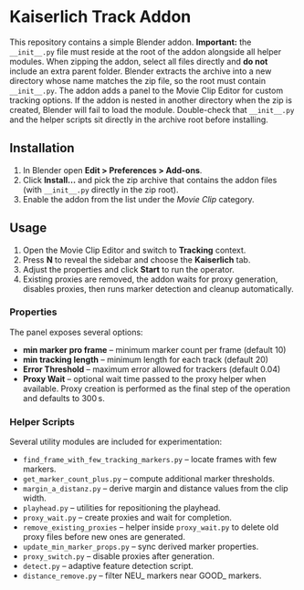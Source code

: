 # Kaiserlich Track Addon

This repository contains a simple Blender addon. **Important:** the
`__init__.py` file must reside at the root of the addon alongside all helper
modules. When zipping the addon, select all files directly and **do not**
include an extra parent folder. Blender extracts the archive into a new
directory whose name matches the zip file, so the root must contain
`__init__.py`. The addon adds a panel to the Movie Clip Editor for custom
tracking options.
If the addon is nested in another directory when the zip is created,
Blender will fail to load the module. Double-check that `__init__.py` and
the helper scripts sit directly in the archive root before installing.

## Installation
1. In Blender open **Edit > Preferences > Add-ons**.
2. Click **Install...** and pick the zip archive that contains the addon files
   (with `__init__.py` directly in the zip root).
3. Enable the addon from the list under the *Movie Clip* category.

## Usage
1. Open the Movie Clip Editor and switch to **Tracking** context.
2. Press **N** to reveal the sidebar and choose the **Kaiserlich** tab.
3. Adjust the properties and click **Start** to run the operator.
4. Existing proxies are removed, the addon waits for proxy generation,
   disables proxies, then runs marker detection and cleanup
   automatically.

### Properties

The panel exposes several options:

- **min marker pro frame** – minimum marker count per frame (default 10)
- **min tracking length** – minimum length for each track (default 20)
- **Error Threshold** – maximum error allowed for trackers (default 0.04)
- **Proxy Wait** – optional wait time passed to the proxy helper when
  available. Proxy creation is performed as the final step of the
  operation and defaults to 300 s.

### Helper Scripts

Several utility modules are included for experimentation:

- `find_frame_with_few_tracking_markers.py` – locate frames with few markers.
- `get_marker_count_plus.py` – compute additional marker thresholds.
- `margin_a_distanz.py` – derive margin and distance values from the clip width.
- `playhead.py` – utilities for repositioning the playhead.
- `proxy_wait.py` – create proxies and wait for completion.
- `remove_existing_proxies` – helper inside `proxy_wait.py` to delete old
  proxy files before new ones are generated.
- `update_min_marker_props.py` – sync derived marker properties.
- `proxy_switch.py` – disable proxies after generation.
- `detect.py` – adaptive feature detection script.
- `distance_remove.py` – filter NEU_ markers near GOOD_ markers.
